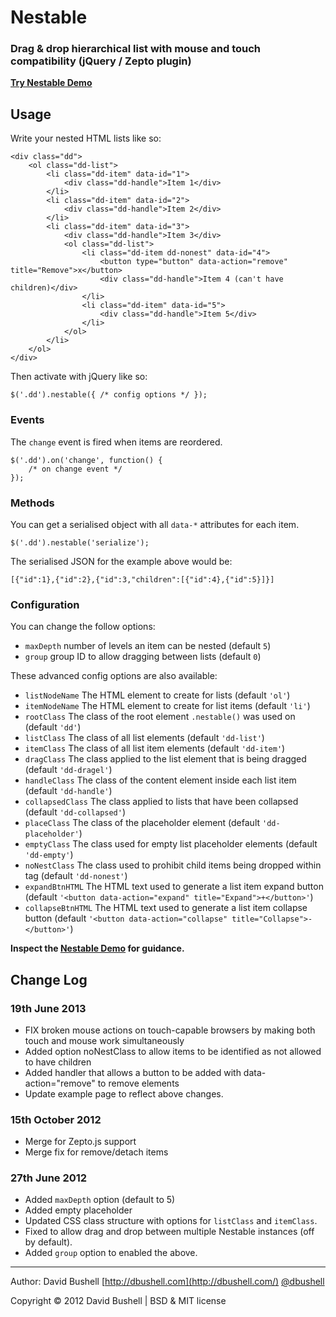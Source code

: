 Nestable
========

### Drag & drop hierarchical list with mouse and touch compatibility (jQuery / Zepto plugin)

[**Try Nestable Demo**](http://dbushell.github.com/Nestable/)

## Usage

Write your nested HTML lists like so:

    <div class="dd">
        <ol class="dd-list">
            <li class="dd-item" data-id="1">
                <div class="dd-handle">Item 1</div>
            </li>
            <li class="dd-item" data-id="2">
                <div class="dd-handle">Item 2</div>
            </li>
            <li class="dd-item" data-id="3">
                <div class="dd-handle">Item 3</div>
                <ol class="dd-list">
                    <li class="dd-item dd-nonest" data-id="4">
                    	<button type="button" data-action="remove" title="Remove">x</button>
                        <div class="dd-handle">Item 4 (can't have children)</div>
                    </li>
                    <li class="dd-item" data-id="5">
                        <div class="dd-handle">Item 5</div>
                    </li>
                </ol>
            </li>
        </ol>
    </div>

Then activate with jQuery like so:

    $('.dd').nestable({ /* config options */ });

### Events

The `change` event is fired when items are reordered.

    $('.dd').on('change', function() {
        /* on change event */
    });

### Methods

You can get a serialised object with all `data-*` attributes for each item.

    $('.dd').nestable('serialize');

The serialised JSON for the example above would be:

    [{"id":1},{"id":2},{"id":3,"children":[{"id":4},{"id":5}]}]

### Configuration

You can change the follow options:

* `maxDepth` number of levels an item can be nested (default `5`)
* `group` group ID to allow dragging between lists (default `0`)

These advanced config options are also available:

* `listNodeName` The HTML element to create for lists (default `'ol'`)
* `itemNodeName` The HTML element to create for list items (default `'li'`)
* `rootClass` The class of the root element `.nestable()` was used on (default `'dd'`)
* `listClass` The class of all list elements (default `'dd-list'`)
* `itemClass` The class of all list item elements (default `'dd-item'`)
* `dragClass` The class applied to the list element that is being dragged (default `'dd-dragel'`)
* `handleClass` The class of the content element inside each list item (default `'dd-handle'`)
* `collapsedClass` The class applied to lists that have been collapsed (default `'dd-collapsed'`)
* `placeClass` The class of the placeholder element (default `'dd-placeholder'`)
* `emptyClass` The class used for empty list placeholder elements (default `'dd-empty'`)
* `noNestClass` The class used to prohibit child items being dropped within tag (default `'dd-nonest'`)
* `expandBtnHTML` The HTML text used to generate a list item expand button (default `'<button data-action="expand" title="Expand">+</button>'`)
* `collapseBtnHTML` The HTML text used to generate a list item collapse button (default `'<button data-action="collapse" title="Collapse">-</button>'`)

**Inspect the [Nestable Demo](http://dbushell.github.com/Nestable/) for guidance.**

## Change Log

### 19th June 2013

* FIX broken mouse actions on touch-capable browsers by making both touch and mouse work simultaneously
* Added option noNestClass to allow items to be identified as not allowed to have children
* Added handler that allows a button to be added with data-action="remove" to remove elements
* Update example page to reflect above changes.

### 15th October 2012

* Merge for Zepto.js support
* Merge fix for remove/detach items

### 27th June 2012

* Added `maxDepth` option (default to 5)
* Added empty placeholder
* Updated CSS class structure with options for `listClass` and `itemClass`.
* Fixed to allow drag and drop between multiple Nestable instances (off by default).
* Added `group` option to enabled the above.

* * *

Author: David Bushell [http://dbushell.com](http://dbushell.com/) [@dbushell](http://twitter.com/dbushell/)

Copyright © 2012 David Bushell | BSD & MIT license
